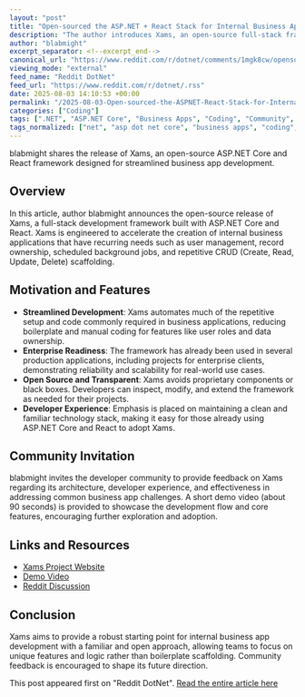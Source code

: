 ```yaml
---
layout: "post"
title: "Open-sourced the ASP.NET + React Stack for Internal Business App Development"
description: "The author introduces Xams, an open-source full-stack framework combining ASP.NET Core and React, tailored for rapid development of business applications with common requirements like user management and CRUD operations. Xams automates repetitive tasks and has already seen production use in enterprise settings."
author: "blabmight"
excerpt_separator: <!--excerpt_end-->
canonical_url: "https://www.reddit.com/r/dotnet/comments/1mgk8cw/opensourced_the_aspnet_react_stack_we_use_to/"
viewing_mode: "external"
feed_name: "Reddit DotNet"
feed_url: "https://www.reddit.com/r/dotnet/.rss"
date: 2025-08-03 14:10:53 +00:00
permalink: "/2025-08-03-Open-sourced-the-ASPNET-React-Stack-for-Internal-Business-App-Development.html"
categories: ["Coding"]
tags: [".NET", "ASP.NET Core", "Business Apps", "Coding", "Community", "CRUD Automation", "Framework", "Full Stack", "Open Source", "React", "Software Development", "User Management", "Xams"]
tags_normalized: ["net", "asp dot net core", "business apps", "coding", "community", "crud automation", "framework", "full stack", "open source", "react", "software development", "user management", "xams"]
---
```


blabmight shares the release of Xams, an open-source ASP.NET Core and React framework designed for streamlined business app development.<!--excerpt_end-->

## Overview

In this article, author blabmight announces the open-source release of Xams, a full-stack development framework built with ASP.NET Core and React. Xams is engineered to accelerate the creation of internal business applications that have recurring needs such as user management, record ownership, scheduled background jobs, and repetitive CRUD (Create, Read, Update, Delete) scaffolding.

## Motivation and Features

- **Streamlined Development**: Xams automates much of the repetitive setup and code commonly required in business applications, reducing boilerplate and manual coding for features like user roles and data ownership.
- **Enterprise Readiness**: The framework has already been used in several production applications, including projects for enterprise clients, demonstrating reliability and scalability for real-world use cases.
- **Open Source and Transparent**: Xams avoids proprietary components or black boxes. Developers can inspect, modify, and extend the framework as needed for their projects.
- **Developer Experience**: Emphasis is placed on maintaining a clean and familiar technology stack, making it easy for those already using ASP.NET Core and React to adopt Xams.

## Community Invitation

blabmight invites the developer community to provide feedback on Xams regarding its architecture, developer experience, and effectiveness in addressing common business app challenges. A short demo video (about 90 seconds) is provided to showcase the development flow and core features, encouraging further exploration and adoption.

## Links and Resources

- [Xams Project Website](https://xams.io/)
- [Demo Video](https://www.youtube.com/watch?v=yR4OA3EauQ4&ab_channel=BenL)
- [Reddit Discussion](https://www.reddit.com/r/dotnet/comments/1mgk8cw/opensourced_the_aspnet_react_stack_we_use_to/)

## Conclusion

Xams aims to provide a robust starting point for internal business app development with a familiar and open approach, allowing teams to focus on unique features and logic rather than boilerplate scaffolding. Community feedback is encouraged to shape its future direction.

This post appeared first on "Reddit DotNet". [Read the entire article here](https://www.reddit.com/r/dotnet/comments/1mgk8cw/opensourced_the_aspnet_react_stack_we_use_to/)

